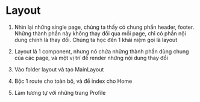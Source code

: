 # Layout

1. Nhìn lại những single page, chúng ta thấy có chung phần header, footer. Những thành phần này không thay đổi qua mỗi page, chỉ có phần nội dung chính là thay đổi. Chúng ta học đến 1 khái niệm gọi là layout

2. Layout là 1 component, nhưng nó chứa những thành phần dùng chung của các page, và một vị trí để render những nội dung thay đổi

3. Vào folder layout và tạo MainLayout

4. Bộc 1 route cho toàn bộ, và để index cho Home


5. Làm tương tự với những trang Profile